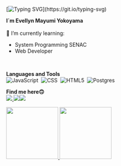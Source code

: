 [![Typing SVG](https://readme-typing-svg.herokuapp.com/?color=BA55D3&size=35&center=true&vCenter=true&width=1000&lines=Nice+to+meet+you;Welcome+to+my+profile;)](https://git.io/typing-svg)

**I´m Evellyn Mayumi Yokoyama**<br><br>
🌱 I’m currently learning:
- System Programming SENAC
- Web Developer<br>


<div style="display: inline_block"><br>

**Languages and Tools**<br>
![JavaScript](https://img.shields.io/badge/-JavaScript-0D1117?style=for-the-badge&logo=javascript&labelColor=0D1117)&nbsp;
![CSS](https://img.shields.io/badge/-CSS-0D1117?style=for-the-badge&logo=CSS3&logoColor=1572B6&labelColor=0D1117)&nbsp;
![HTML5](https://img.shields.io/badge/html5-0D1117?style=for-the-badge&logo=html5&labelColor=0D1117)&nbsp;
![Postgres](https://img.shields.io/badge/postgres-0D1117?style=for-the-badge&logo=postgresql&labelColor=0D1117)
  

**Find me here🙃**<br>
 <A href="https://www.linkedin.com/in/evellyn-mayumi-230795224/" target="_blank"><img src="https://img.shields.io/badge/-LinkedIn-%230077B5?style=for-the-badge&logo=linkedin&logoColor=white" target="_blank"> <A href = "mailto:mayumicha16@gmail.com"><img src="https://img.shields.io/badge/-Gmail-%23333?style=for-the-badge&logo=gmail&logoColor=white" target="_blank"><a href="https://instagram.com/evellynmayumi_" target="_blank"><img src="https://img.shields.io/badge/-Instagram-%23E4405F?style=for-the-badge&logo=instagram&logoColor=white" target="_blank">
       
 

<img height="140em" src="https://github-readme-stats.vercel.app/api?username=evellynmayumi&show_icons=true&theme=radical&include_all_commits=true&count_private=false"/>

<img height="140em" src="https://github-readme-stats.vercel.app/api/top-langs/?username=evellynmayumi&layout=compact&langs_count=7&theme=radical"/>
</div>



